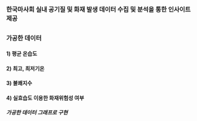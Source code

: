 ### 한국마사회 실내 공기질 및 화재 발생 데이터 수집 및 분석을 통한 인사이트 제공
## 
### 가공한 데이터
#### 1) 평균 온습도 
#### 2) 최고, 최저기온 
#### 3) 불쾌지수
#### 4) 실효습도 이용한 화재위험성 여부 

##### 가공한 데이터 그래프로 구현



